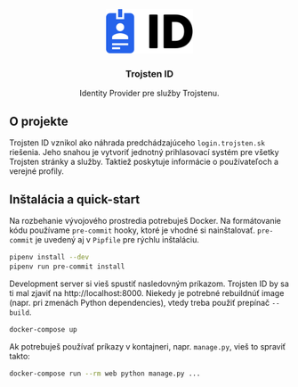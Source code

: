 <div align="center">
  <img src=".github/icon.svg" alt="Logo" height="80">
  <h3>Trojsten ID</h3>
  <p>Identity Provider pre služby Trojstenu.</p>
</div>

## O projekte

Trojsten ID vznikol ako náhrada predchádzajúceho `login.trojsten.sk` riešenia. Jeho snahou je vytvoriť jednotný
prihlasovací systém pre všetky Trojsten stránky a služby. Taktiež poskytuje informácie o používateľoch a
verejné profily.

## Inštalácia a quick-start

Na rozbehanie vývojového prostredia potrebuješ Docker. Na formátovanie kódu používame `pre-commit` hooky, ktoré je vhodné
si nainštalovať. `pre-commit` je uvedený aj v `Pipfile` pre rýchlu inštaláciu.

```bash
pipenv install --dev
pipenv run pre-commit install
```

Development server si vieš spustiť nasledovným príkazom. Trojsten ID by sa ti mal zjaviť na http://localhost:8000. 
Niekedy je potrebné rebuildnúť image (napr. pri zmenách Python dependencies), vtedy treba použiť prepínač `--build`.

```bash
docker-compose up
```

Ak potrebuješ používať príkazy v kontajneri, napr. `manage.py`, vieš to spraviť takto:

```bash
docker-compose run --rm web python manage.py ...
```
